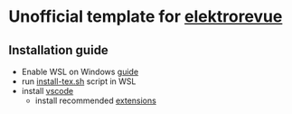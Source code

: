 # Unofficial template for [elektrorevue](http://www.elektrorevue.cz/en/rules/)

## Installation guide

* Enable WSL on Windows [guide](https://docs.microsoft.com/en-us/windows/wsl/install-win10)
* run [install-tex.sh](./install-tex.sh) script in WSL
* install [vscode](https://code.visualstudio.com/)
  * install recommended [extensions](./.vscode/extensions.json)